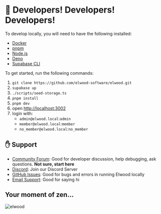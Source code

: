 # 🚀 Developers! Developers! Developers!

To develop locally, you will need to have the following installed:

- [Docker](https://docs.docker.com/get-docker/)
- [pnpm](https://pnpm.io/installation)
- [Node.js](https://nodejs.org/en/download/)
- [Deno](https://deno.land/#installation)
- [Supabase CLI](https://supabase.io/docs/guides/cli)

To get started, run the following commands:

1. `git clone https://github.com/elwood-software/elwood.git`
2. `supabase up`
3. `./scripts/seed-storage.ts`
4. `pnpm install`
5. `pnpm dev`
6. open [http://localhost:3002](http://localhost:3002)
7. login with:
   - `admin@elwood.local`:`admin`
   - `member@elwood.local`:`member`
   - `no_member@elwood.local`:`no_member`

## :raised_hand: Support

- [Community Forum](https://github.com/orgs/elwood-software/discussions): Good for developer discussion, help debugging, ask questions. **Not sure, start here**
- [Discord](https://discord.gg/mkhKk5db): Join our Discord Server
- [GitHub Issues](https://github.com/elwood-software/elwood/issues): Good for bugs and errors in running Elwood locally
- [Email Support](mailto:support@elwood.software): Good for saying hi

## Your moment of zen...

<img src="https://media.tenor.com/xJSM2Ky3WpgAAAAM/steve-ballmer-microsoft.gif" alt="elwood">
